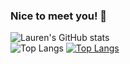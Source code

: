 ### Nice to meet you! 👋

![Lauren's GitHub stats](https://github-readme-stats.vercel.app/api?username=l-lavelle&show_icons=true&theme=dark)
<br>
![Top Langs](https://github-readme-stats.vercel.app/api/top-langs/?username=l-lavelle&layout=compact&langs_count=8&hide=jupyternotebooks)
[![Top Langs](https://github-readme-stats.vercel.app/api/top-langs/?username=l-lavelle&layout=donut&langs_count=8&hide=Jupyter_Notebooks)](https://github.com/l-lavelle/github-readme-stats)
<!--

Here are some ideas to get you started:

- 🔭 I’m currently working on ...
- 🌱 I’m currently learning ...
- 👯 I’m looking to collaborate on ...
- 🤔 I’m looking for help with ...
- 💬 Ask me about ...
- 📫 How to reach me: ...
- 😄 Pronouns: ...
- ⚡ Fun fact: ...
-->
